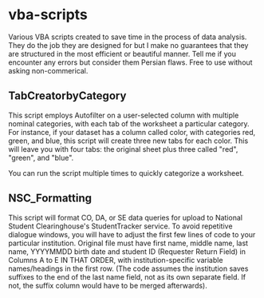 # vba-scripts
Various VBA scripts created to save time in the process of data analysis. They do the job they are designed for but I make no guarantees that they are structured in the most efficient or beautiful manner. Tell me if you encounter any errors but consider them Persian flaws. Free to use without asking non-commerical.

## TabCreatorbyCategory

This script employs Autofilter on a user-selected column with multiple nominal categories, with each tab of the worksheet a particular category. For instance, if your dataset has a column called color, with categories red, green, and blue, this script will create three new tabs for each color. This will leave you with four tabs: the original sheet plus three called "red", "green", and "blue". 

You can run the script multiple times to quickly categorize a worksheet.

## NSC_Formatting

This script will format CO, DA, or SE data queries for upload to National Student Clearinghouse's StudentTracker service. To avoid repetitive dialogue windows, you will have to adjust the first few lines of code to your particular institution. Original file must have first name, middle name, last name, YYYYMMDD birth date and student ID (Requester Return Field) in Columns A to E IN THAT ORDER, with institution-specific variable names/headings in the first row. (The code assumes the institution saves suffixes to the end of the last name field, not as its own separate field. If not, the suffix column would have to be merged afterwards).

